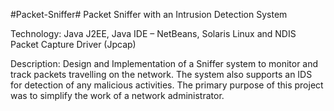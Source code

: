 #Packet-Sniffer#
Packet Sniffer with an Intrusion Detection System

Technology: Java J2EE, Java IDE – NetBeans, Solaris Linux and NDIS Packet Capture Driver (Jpcap)

Description: Design and Implementation of a Sniffer system to monitor and track packets travelling on the network. The system also supports an IDS for detection of any malicious activities. The primary purpose of this project was to simplify the work of a network administrator.
